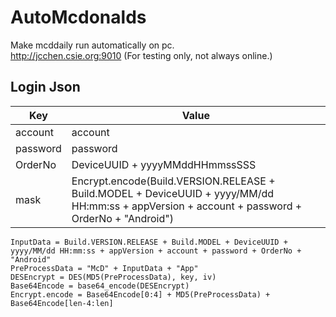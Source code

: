 # AutoMcdonalds  
Make mcddaily run automatically on pc.   
http://jcchen.csie.org:9010 (For testing only, not always online.)

## Login Json  
Key        | Value
-----------|-------------------------
account    | account  
password   | password
OrderNo    | DeviceUUID + yyyyMMddHHmmssSSS  
mask       | Encrypt.encode(Build.VERSION.RELEASE + Build.MODEL + DeviceUUID + yyyy/MM/dd HH:mm:ss + appVersion + account + password + OrderNo + "Android")

``` 
InputData = Build.VERSION.RELEASE + Build.MODEL + DeviceUUID + yyyy/MM/dd HH:mm:ss + appVersion + account + password + OrderNo + "Android"  
PreProcessData = "McD" + InputData + "App"  
DESEncrypt = DES(MD5(PreProcessData), key, iv)  
Base64Encode = base64_encode(DESEncrypt)  
Encrypt.encode = Base64Encode[0:4] + MD5(PreProcessData) + Base64Encode[len-4:len]  
``` 

